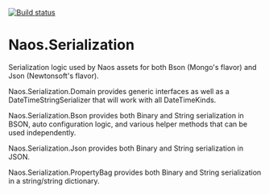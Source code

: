 [![Build status](https://ci.appveyor.com/api/projects/status/bvcnviv085swn42f?svg=true)](https://ci.appveyor.com/project/Naos-Project/naos-serialization)

Naos.Serialization
==================
Serialization logic used by Naos assets for both Bson (Mongo's flavor) and Json (Newtonsoft's flavor).

Naos.Serialization.Domain provides generic interfaces as well as a DateTimeStringSerializer that will work with all DateTimeKinds.

Naos.Serialization.Bson provides both Binary and String serialization in BSON, auto configuration logic, and various helper methods that can be used independently.

Naos.Serialization.Json provides both Binary and String serialization in JSON.

Naos.Serialization.PropertyBag provides both Binary and String serialization in a string/string dictionary.